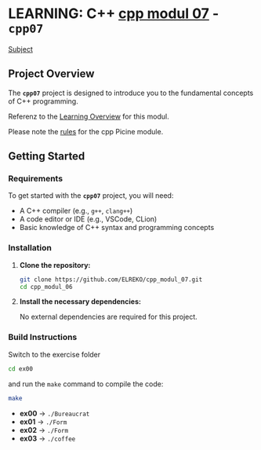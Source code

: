 # LEARNING: C++ [cpp modul 07](doc/PDF/cpp_07_modul_subject.pdf) - **`cpp07`**
[Subject](doc/PDF/cpp_07_modul_subject.pdf)

## Project Overview

The **`cpp07`** project is designed to introduce you to the fundamental concepts of C++ programming. 


Referenz to the [Learning Overview](doc/info/Lerning/cpp07_00_lerning.md) for  this modul.

Please note the [rules](doc/info/rulesetting/cpp_rules_picine.md) for the cpp Picine module.

## Getting Started

### Requirements

To get started with the **`cpp07`** project, you will need:

- A C++ compiler (e.g., `g++`, `clang++`)
- A code editor or IDE (e.g., VSCode, CLion)
- Basic knowledge of C++ syntax and programming concepts

### Installation

1. **Clone the repository:**

   ```bash
   git clone https://github.com/ELREKO/cpp_modul_07.git
   cd cpp_modul_06
   ```

2. **Install the necessary dependencies:**

   No external dependencies are required for this project.

### Build Instructions

Switch to the exercise folder
```bash
cd ex00
```

and run the `make` command to compile the code:

```bash
make
```

- **ex00**      → `./Bureaucrat`
- **ex01**    	→ `./Form`
- **ex02**		→ `./Form`
- **ex03**		→ `./coffee`
